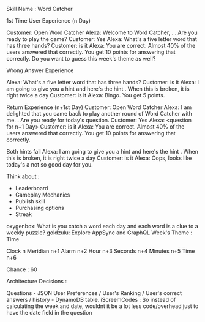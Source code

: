 Skill Name : Word Catcher

1st Time User Experience (n Day)

Customer: Open Word Catcher
Alexa: <plays an intro music> Welcome to Word Catcher, <tag-line>. <rules>. Are you ready to play the game?
Customer: Yes
Alexa: What's a five letter word that has three hands?
Customer: is it <correct answer>
Alexa: <plays a correct answer sound> You are correct. Almost 40% of the users answered that correctly. You get 10 points for answering that correctly. Do you want to guess this week's theme as well? <Upsell to come back tomorrow>

Wrong Answer Experience 

Alexa: What's a five letter word that has three hands?
Customer: is it <wrong answer>
Alexa: I am going to give you a hint and here's the hint <hint>. When this is broken, it is right twice a day
Customer: is it <right answer>
Alexa: Bingo. You get 5 points. 

Return Experience (n+1st Day)
Customer: Open Word Catcher
Alexa: I am delighted that you came back to play another round of Word Catcher with me. <Update on Leaderboard>. Are you ready for today's question. 
Customer: Yes
Alexa: <question for n+1 Day>
Customer: is it <correct answer>
Alexa: <plays a correct answer sound> You are correct. Almost 40% of the users answered that correctly. You get 10 points for answering that correctly. <Upsell to come back tomorrow>

Both hints fail
Alexa: I am going to give you a hint and here's the hint <hint>. When this is broken, it is right twice a day
Customer: is it <wrong answer>
Alexa: Oops, looks like today's a not so good day for you. <consolation message>


Think about : 
* Leaderboard
* Gameplay Mechanics
* Publish skill 
* Purchasing options 
* Streak 

oxygenbox: What is you catch a word each day and each word is a clue to a weekly puzzle?
goldzulu: Explore AppSync and GraphQL 
Week's Theme : Time 


Clock n
Meridian n+1 
Alarm n+2
Hour n+3
Seconds n+4
Minutes n+5
Time n+6

Chance : 60


Architecture Decisions : 

Questions - JSON 
User Preferences / User's Ranking / User's correct answers / history - DynamoDB table. 
iScreemCodes : So instead of calculating the week and date, wouldnt it be a lot less code/overhead just to have the date field in the question


